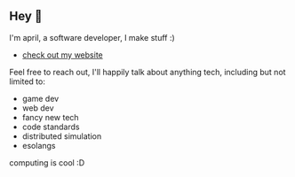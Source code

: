 ##  Hey 👋

I'm april, a software developer, I make stuff :)

- [check out my website](https://itisapril.dev)

Feel free to reach out, I'll happily talk about anything tech, including but not limited to:
- game dev
- web dev
- fancy new tech
- code standards
- distributed simulation
- esolangs

computing is cool :D
